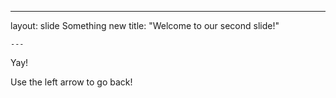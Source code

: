 	
  ---	
  
  layout: slide
	Something new
	title: "Welcome to our second slide!"
	
	---
  
  Yay!	
  
Use the left arrow to go back!
